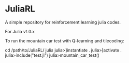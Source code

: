 # JuliaRL
A simple repository for reinforcement learning julia codes.

For Julia v1.0.x

To run the mountain car test with Q-learning and tilecoding:

cd /path/to/JuliaRL/
julia
julia>]instantiate .
julia>]activate .
julia>include("test.jl")
julia>mountain_car_test()
